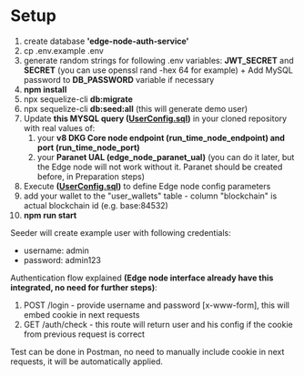 # Setup

1. create database **'edge-node-auth-service'**
2. cp .env.example .env
3. generate random strings for following .env variables: **JWT_SECRET** and **SECRET** (you can use openssl rand -hex 64 for example) + Add MySQL password to **DB_PASSWORD** variable if necessary
4. **npm install**
5. npx sequelize-cli **db:migrate**
6. npx sequelize-cli **db:seed:all** (this will generate demo user)
7. Update **this MYSQL query ([UserConfig.sql](UserConfig.sql))** in your cloned repository with real values of:
   1. your **v8 DKG Core node endpoint (run_time_node_endpoint) and port (run_time_node_port)**
   2. your **Paranet UAL (edge_node_paranet_ual)** (you can do it later, but the Edge node will not work without it. Paranet should be created before, in Preparation steps)
8. Execute **([UserConfig.sql](UserConfig.sql))** to define Edge node config parameters
9. add your wallet to the "user_wallets" table - column "blockchain" is actual blockchain id (e.g. base:84532)
10. **npm run start**

Seeder will create example user with following credentials:
- username: admin
- password: admin123

Authentication flow explained **(Edge node interface already have this integrated, no need for further steps)**:
1. POST /login - provide username and password [x-www-form], this will embed cookie in next requests
2. GET /auth/check - this route will return user and his config if the cookie from previous request is correct

Test can be done in Postman, no need to manually include cookie in next requests, it will be automatically applied.
